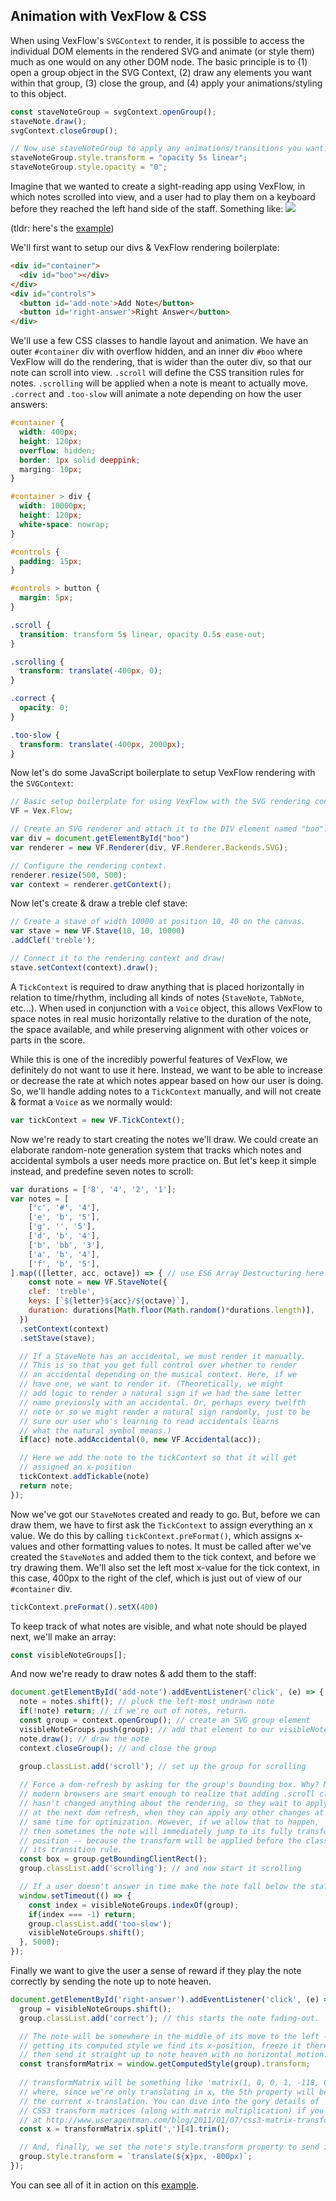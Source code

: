## Animation with VexFlow & CSS

When using VexFlow's `SVGContext` to render, it is possible to access the individual DOM elements in the rendered SVG and animate (or style them) much as one would on any other DOM node. The basic principle is to (1) open a group object in the SVG Context, (2) draw any elements you want within that group, (3) close the group, and (4) apply your animations/styling to this object.

```javascript
const staveNoteGroup = svgContext.openGroup();
staveNote.draw();
svgContext.closeGroup();

// Now use staveNoteGroup to apply any animations/transitions you want:
staveNoteGroup.style.transform = "opacity 5s linear";
staveNoteGroup.style.opacity = "0";
```

Imagine that we wanted to create a sight-reading app using VexFlow, in which notes scrolled into view, and a user had to play them on a keyboard before they reached the left hand side of the staff. Something like:
![](https://cloud.githubusercontent.com/assets/3900962/23332303/54ac5a06-fb6f-11e6-9826-630a9a2540a9.gif)

(tldr: here's the [example](https://jsfiddle.net/gristow/Ln76ysjv/))

We'll first want to setup our divs & VexFlow rendering boilerplate:
```html
<div id="container">
  <div id="boo"></div>
</div>
<div id="controls">
  <button id='add-note'>Add Note</button>
  <button id='right-answer'>Right Answer</button>
</div>
```

We'll use a few CSS classes to handle layout and animation. We have an outer `#container` div with overflow hidden, and an inner div `#boo` where VexFlow will do the rendering, that is wider than the outer div, so that our note can scroll into view.  `.scroll` will define the CSS transition rules for notes. `.scrolling` will be applied when a note is meant to actually move. `.correct` and `.too-slow` will animate a note depending on how the user answers:

```css
#container {
  width: 400px;
  height: 120px;
  overflow: hidden;
  border: 1px solid deeppink;
  marging: 10px;
}

#container > div {
  width: 10000px;
  height: 120px;
  white-space: nowrap;
}

#controls {
  padding: 15px;
}

#controls > button {
  margin: 5px;
}

.scroll {
  transition: transform 5s linear, opacity 0.5s ease-out;
}

.scrolling {
  transform: translate(-400px, 0);
}

.correct {
  opacity: 0;
}

.too-slow {
  transform: translate(-400px, 2000px);
}
```

Now let's do some JavaScript boilerplate to setup VexFlow rendering with the `SVGContext`:

```javascript
// Basic setup boilerplate for using VexFlow with the SVG rendering context:
VF = Vex.Flow;

// Create an SVG renderer and attach it to the DIV element named "boo".
var div = document.getElementById("boo")
var renderer = new VF.Renderer(div, VF.Renderer.Backends.SVG);

// Configure the rendering context.
renderer.resize(500, 500);
var context = renderer.getContext();
```

Now let's create & draw a treble clef stave:
```javascript
// Create a stave of width 10000 at position 10, 40 on the canvas.
var stave = new VF.Stave(10, 10, 10000)
.addClef('treble');

// Connect it to the rendering context and draw!
stave.setContext(context).draw();
```

A `TickContext` is required to draw anything that is placed horizontally in relation to time/rhythm, including all kinds of notes (`StaveNote`, `TabNote`, etc...). When used in conjunction with a `Voice` object, this allows VexFlow to space notes in real music horizontally relative to the duration of the note, the space available, and while preserving alignment with other voices or parts in the score.

While this is one of the incredibly powerful features of VexFlow, we definitely do not want to use it here. Instead, we want to be able to increase or decrease the rate at which notes appear based on how our user is doing. So, we'll handle adding notes to a `TickContext` manually, and will not create & format a `Voice` as we normally would:

```javascript
var tickContext = new VF.TickContext();
```

Now we're ready to start creating the notes we'll draw. We could create an elaborate random-note generation system that tracks which notes and accidental symbols a user needs more practice on. But let's keep it simple instead, and predefine seven notes to scroll:

```javascript
var durations = ['8', '4', '2', '1'];
var notes = [
	['c', '#', '4'],
	['e', 'b', '5'],
	['g', '', '5'],
	['d', 'b', '4'],
	['b', 'bb', '3'],
	['a', 'b', '4'],
	['f', 'b', '5'],
].map(([letter, acc, octave]) => { // use ES6 Array Destructuring here
	const note = new VF.StaveNote({
    clef: 'treble',
    keys: [`${letter}${acc}/${octave}`],
    duration: durations[Math.floor(Math.random()*durations.length)],
  })
  .setContext(context)
  .setStave(stave);

  // If a StaveNote has an accidental, we must render it manually.
  // This is so that you get full control over whether to render
  // an accidental depending on the musical context. Here, if we
  // have one, we want to render it. (Theoretically, we might
  // add logic to render a natural sign if we had the same letter
  // name previously with an accidental. Or, perhaps every twelfth
  // note or so we might render a natural sign randomly, just to be
  // sure our user who's learning to read accidentals learns
  // what the natural symbol means.)
  if(acc) note.addAccidental(0, new VF.Accidental(acc));

  // Here we add the note to the tickContext so that it will get
  // assigned an x-position
  tickContext.addTickable(note)
  return note;
});
```

Now we've got our `StaveNote`s created and ready to go. But, before we can draw them, we have to first ask the `TickContext` to assign everything an x value. We do this by calling `tickContext.preFormat()`, which assigns x-values and other formatting values to notes. It must be called after we've created the `StaveNote`s and added them to the tick context, and before we try drawing them. We'll also set the left most x-value for the tick context, in this case, 400px to the right of the clef, which is just out of view of our `#container` div.

```javascript
tickContext.preFormat().setX(400)
```

To keep track of what notes are visible, and what note should be played next, we'll make an array:
```javascript
const visibleNoteGroups[];
```

And now we're ready to draw notes & add them to the staff:
```javascript
document.getElementById('add-note').addEventListener('click', (e) => {
  note = notes.shift(); // pluck the left-most undrawn note
  if(!note) return; // if we're out of notes, return.
  const group = context.openGroup(); // create an SVG group element
  visibleNoteGroups.push(group); // add that element to our visibleNoteGroups array
  note.draw(); // draw the note
  context.closeGroup(); // and close the group
  
  group.classList.add('scroll'); // set up the group for scrolling

  // Force a dom-refresh by asking for the group's bounding box. Why? Most
  // modern browsers are smart enough to realize that adding .scroll class
  // hasn't changed anything about the rendering, so they wait to apply it
  // at the next dom refresh, when they can apply any other changes at the
  // same time for optimization. However, if we allow that to happen,
  // then sometimes the note will immediately jump to its fully transformed
  // position -- because the transform will be applied before the class with
  // its transition rule. 
  const box = group.getBoundingClientRect();
  group.classList.add('scrolling'); // and now start it scrolling

  // If a user doesn't answer in time make the note fall below the staff
  window.setTimeout(() => {
    const index = visibleNoteGroups.indexOf(group);
    if(index === -1) return;
    group.classList.add('too-slow');
    visibleNoteGroups.shift();
  }, 5000);
});
```

Finally we want to give the user a sense of reward if they play the note correctly by sending the note up to note heaven.

```javascript
document.getElementById('right-answer').addEventListener('click', (e) => {
  group = visibleNoteGroups.shift();
  group.classList.add('correct'); // this starts the note fading-out.

  // The note will be somewhere in the middle of its move to the left -- by
  // getting its computed style we find its x-position, freeze it there, and
  // then send it straight up to note heaven with no horizontal motion.
  const transformMatrix = window.getComputedStyle(group).transform;
  
  // transformMatrix will be something like 'matrix(1, 0, 0, 1, -118, 0)'
  // where, since we're only translating in x, the 5th property will be
  // the current x-translation. You can dive into the gory details of
  // CSS3 transform matrices (along with matrix multiplication) if you want
  // at http://www.useragentman.com/blog/2011/01/07/css3-matrix-transform-for-the-mathematically-challenged/
  const x = transformMatrix.split(',')[4].trim();

  // And, finally, we set the note's style.transform property to send it skyward.
  group.style.transform = `translate(${x}px, -800px)`;
});
```

You can see all of it in action on this [example](https://jsfiddle.net/gristow/Ln76ysjv/).
